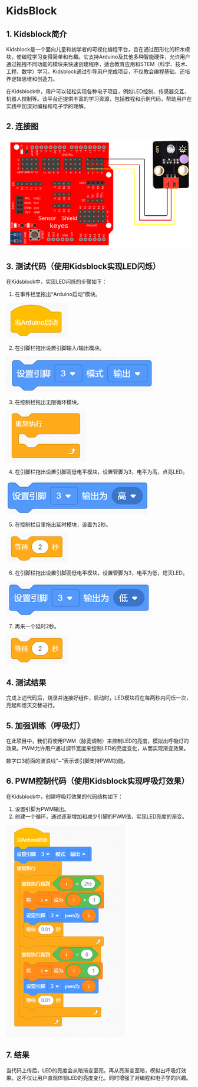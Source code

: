 # KidsBlock


## 1. Kidsblock简介  

Kidsblock是一个面向儿童和初学者的可视化编程平台，旨在通过图形化的积木模块，使编程学习变得简单和有趣。它支持Arduino及其他多种智能硬件，允许用户通过拖拽不同功能的模块来快速创建程序，适合教育应用和STEM（科学、技术、工程、数学）学习。Kidsblock通过引导用户完成项目，不仅教会编程基础，还培养逻辑思维和创造力。  

在Kidsblock中，用户可以轻松实现各种电子项目，例如LED控制、传感器交互、机器人控制等。该平台还提供丰富的学习资源，包括教程和示例代码，帮助用户在实践中加深对编程和电子学的理解。  

## 2. 连接图  

![连接图](media/140036884fe67f8f7dd6c17274241cb0.png)  

## 3. 测试代码（使用Kidsblock实现LED闪烁）  

在Kidsblock中，实现LED闪烁的步骤如下：  

1. 在事件栏里拖出“Arduino启动”模块。  

![Arduino启动模块](media/96b8e87d0f7f9c27b7d19373a2a06b88.png)  

2. 在引脚栏拖出设置引脚输入/输出模块。  

![设置引脚模块](media/9877638a21da27d488e6d3112c86a9ad.png)  

3. 在控制栏拖出无限循环模块。  

![无限循环模块](media/a317dcdeb6d7c5caa562d3f89875be00.png)  

4. 在引脚栏拖出设置引脚高低电平模块，设置管脚为3，电平为高，点亮LED。  

![设置引脚高电平](media/a304f11ef252e5d277b5f3f6beb2287d.png)  

5. 在控制栏目里拖出延时模块，设置为2秒。  

![延时模块](media/e4a5ee34c33ad4a21fe338c1e392aff9.png)  

6. 在引脚栏拖出设置引脚高低电平模块，设置管脚为3，电平为低，熄灭LED。  

![设置引脚低电平](media/ed88d5b06268e69dd06632365d3c91e4.png)  

7. 再来一个延时2秒。  

![再来一个延时模块](media/e4a5ee34c33ad4a21fe338c1e392aff9.png)  

## 4. 测试结果  

完成上述代码后，烧录并连接好组件，启动时，LED模块将在每两秒内闪烁一次，亮起和熄灭交替进行。  

## 5. 加强训练（呼吸灯）  

在此项目中，我们将使用PWM（脉宽调制）来控制LED的亮度，模拟出呼吸灯的效果。PWM允许用户通过调节宽度来控制LED的亮度变化，从而实现渐变效果。  

数字口3前面的波浪线“~”表示该引脚支持PWM功能。  

## 6. PWM控制代码（使用Kidsblock实现呼吸灯效果）  

在Kidsblock中，创建呼吸灯效果的代码结构如下：  

1. 设置引脚为PWM输出。  
2. 创建一个循环，通过逐渐增加和减少引脚的PWM值，实现LED亮度的渐变。  

![Kidsblock呼吸灯代码示例](media/b89e2d9bec9ae3b79e60a5b76b885812.png)  

## 7. 结果  

当代码上传后，LED的亮度会从暗渐变至亮，再从亮渐变至暗，模拟出呼吸灯效果。这不仅让用户直观体验LED的亮度变化，同时增强了对编程和电子学的兴趣。





